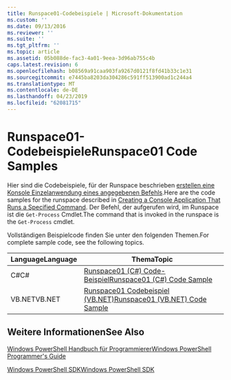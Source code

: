 ```yaml
---
title: Runspace01-Codebeispiele | Microsoft-Dokumentation
ms.custom: ''
ms.date: 09/13/2016
ms.reviewer: ''
ms.suite: ''
ms.tgt_pltfrm: ''
ms.topic: article
ms.assetid: 05b088de-fac3-4a01-9eea-3d96ab755c4b
caps.latest.revision: 6
ms.openlocfilehash: b08569a91caa903fa9267d0121f8fd41b33c1e31
ms.sourcegitcommit: e7445ba8203da304286c591ff513900ad1c244a4
ms.translationtype: MT
ms.contentlocale: de-DE
ms.lasthandoff: 04/23/2019
ms.locfileid: "62081715"
---
```

# <a name="runspace01-code-samples"></a><span data-ttu-id="dcfd7-102">Runspace01-Codebeispiele</span><span class="sxs-lookup"><span data-stu-id="dcfd7-102">Runspace01 Code Samples</span></span>

<span data-ttu-id="dcfd7-103">Hier sind die Codebeispiele, für der Runspace beschrieben [erstellen eine Konsole Einzelanwendung eines angegebenen Befehls](http://msdn.microsoft.com/en-us/793a6570-a072-4799-840b-172f28ce620e).</span><span class="sxs-lookup"><span data-stu-id="dcfd7-103">Here are the code samples for the runspace described in [Creating a Console Application That Runs a Specified Command](http://msdn.microsoft.com/en-us/793a6570-a072-4799-840b-172f28ce620e).</span></span> <span data-ttu-id="dcfd7-104">Der Befehl, der aufgerufen wird, im Runspace ist die `Get-Process` Cmdlet.</span><span class="sxs-lookup"><span data-stu-id="dcfd7-104">The command that is invoked in the runspace is the `Get-Process` cmdlet.</span></span>

<span data-ttu-id="dcfd7-105">Vollständigen Beispielcode finden Sie unter den folgenden Themen.</span><span class="sxs-lookup"><span data-stu-id="dcfd7-105">For complete sample code, see the following topics.</span></span>

|<span data-ttu-id="dcfd7-106">Language</span><span class="sxs-lookup"><span data-stu-id="dcfd7-106">Language</span></span>|<span data-ttu-id="dcfd7-107">Thema</span><span class="sxs-lookup"><span data-stu-id="dcfd7-107">Topic</span></span>|
|--------------|-----------|
|<span data-ttu-id="dcfd7-108">C#</span><span class="sxs-lookup"><span data-stu-id="dcfd7-108">C#</span></span>|[<span data-ttu-id="dcfd7-109">Runspace01 (C#) Code-Beispiel</span><span class="sxs-lookup"><span data-stu-id="dcfd7-109">Runspace01 (C#) Code Sample</span></span>](./runspace01-csharp-code-sample.md)|
|<span data-ttu-id="dcfd7-110">VB.NET</span><span class="sxs-lookup"><span data-stu-id="dcfd7-110">VB.NET</span></span>|[<span data-ttu-id="dcfd7-111">Runspace01 Codebeispiel (VB.NET)</span><span class="sxs-lookup"><span data-stu-id="dcfd7-111">Runspace01 (VB.NET) Code Sample</span></span>](./runspace01-vb-net-code-sample.md)|

## <a name="see-also"></a><span data-ttu-id="dcfd7-112">Weitere Informationen</span><span class="sxs-lookup"><span data-stu-id="dcfd7-112">See Also</span></span>

[<span data-ttu-id="dcfd7-113">Windows PowerShell Handbuch für Programmierer</span><span class="sxs-lookup"><span data-stu-id="dcfd7-113">Windows PowerShell Programmer's Guide</span></span>](./windows-powershell-programmer-s-guide.md)

[<span data-ttu-id="dcfd7-114">Windows PowerShell SDK</span><span class="sxs-lookup"><span data-stu-id="dcfd7-114">Windows PowerShell SDK</span></span>](../windows-powershell-reference.md)